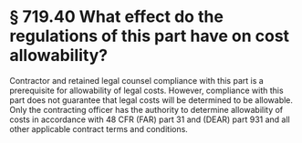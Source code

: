 # § 719.40   What effect do the regulations of this part have on cost allowability?

Contractor and retained legal counsel compliance with this part is a prerequisite for allowability of legal costs. However, compliance with this part does not guarantee that legal costs will be determined to be allowable. Only the contracting officer has the authority to determine allowability of costs in accordance with 48 CFR (FAR) part 31 and (DEAR) part 931 and all other applicable contract terms and conditions.




